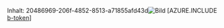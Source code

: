 Inhalt: 20486969-206f-4852-8513-a71855afd43d![Bild](789958d9-87e0-4185-a992-725c5c935c8f.png)
[AZURE.INCLUDE [b-token](9a387a21-4ebb-4f35-a6d1-ac66aa0b9ffc.md)]
